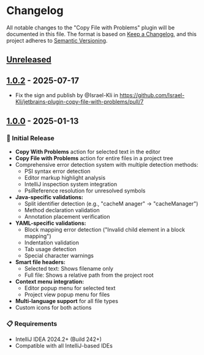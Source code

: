 # Changelog

All notable changes to the "Copy File with Problems" plugin will be documented in this file.
The format is based on [Keep a Changelog](https://keepachangelog.com/en/1.0.0/),
and this project adheres to [Semantic Versioning](https://semver.org/spec/v2.0.0.html).

## [Unreleased]

## [1.0.2] - 2025-07-17

- Fix the sign and publish by @Israel-Kli in https://github.com/Israel-Kli/jetbrains-plugin-copy-file-with-problems/pull/7

## [1.0.0] - 2025-01-13

### 🎉 Initial Release

- **Copy With Problems** action for selected text in the editor
- **Copy File with Problems** action for entire files in a project tree
- Comprehensive error detection system with multiple detection methods:
  - PSI syntax error detection
  - Editor markup highlight analysis
  - IntelliJ inspection system integration
  - PsiReference resolution for unresolved symbols
- **Java-specific validations:**
  - Split identifier detection (e.g., "cacheM anager" → "cacheManager")
  - Method declaration validation
  - Annotation placement verification
- **YAML-specific validations:**
  - Block mapping error detection ("Invalid child element in a block mapping")
  - Indentation validation
  - Tab usage detection
  - Special character warnings
- **Smart file headers:**
  - Selected text: Shows filename only
  - Full file: Shows a relative path from the project root
- **Context menu integration:**
  - Editor popup menu for selected text
  - Project view popup menu for files
- **Multi-language support** for all file types
- Custom icons for both actions

### 📋 Requirements

- IntelliJ IDEA 2024.2+ (Build 242+)
- Compatible with all IntelliJ-based IDEs

[Unreleased]: https://github.com/Israel-Kli/idea-plugin-copy-file-with-problems/compare/v1.0.2...HEAD
[1.0.2]: https://github.com/Israel-Kli/idea-plugin-copy-file-with-problems/compare/v1.0.0...v1.0.2
[1.0.0]: https://github.com/Israel-Kli/idea-plugin-copy-file-with-problems/commits/v1.0.0
